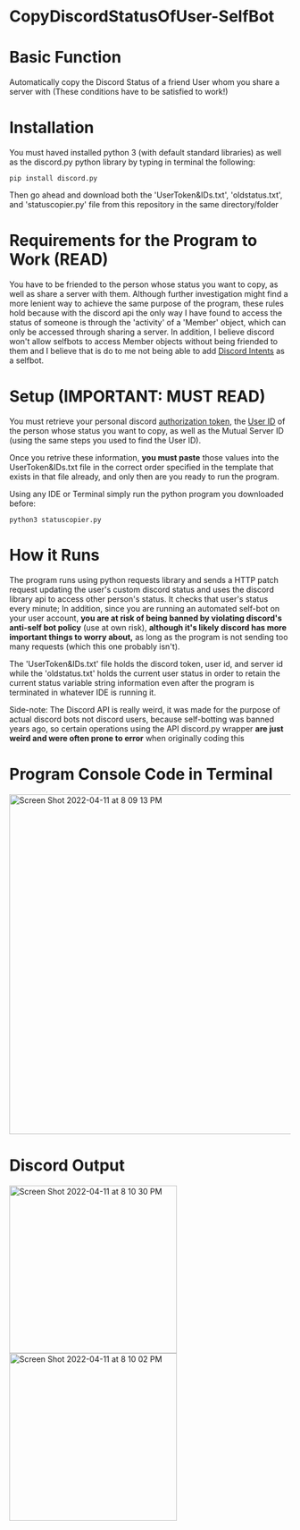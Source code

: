 # CopyDiscordStatusOfUser-SelfBot

# Basic Function
Automatically copy the Discord Status of a friend User whom you share a server with (These conditions have to be satisfied to work!)

# Installation
You must haved installed python 3 (with default standard libraries) as well as the discord.py python library by typing in terminal the following:
```
pip install discord.py
```
Then go ahead and download both the 'UserToken&IDs.txt', 'oldstatus.txt', and 'statuscopier.py' file from this repository in the same directory/folder

# Requirements for the Program to Work (READ)

You have to be friended to the person whose status you want to copy, as well as share a server with them. Although further investigation might find a more lenient way to achieve the same purpose of the program, these rules hold because with the discord api the only way I have found to access the status of someone is through the 'activity' of a 'Member' object, which can only be accessed through sharing a server. In addition, I believe discord won't allow selfbots to access Member objects without being friended to them and I believe that is do to me not being able to add [Discord Intents](https://discordpy.readthedocs.io/en/stable/intents.html) as a selfbot.

# Setup (IMPORTANT: MUST READ)

You must retrieve your personal discord [authorization token](https://www.youtube.com/watch?v=YEgFvgg7ZPI), the [User ID](https://techswift.org/2020/04/22/how-to-find-your-user-id-on-discord/) of the person whose status you want to copy, as well as the Mutual Server ID (using the same steps you used to find the User ID).

Once you retrive these information, **you must paste** those values into the UserToken&IDs.txt file in the correct order specified in the template that exists in that file already, and only then are you ready to run the program.

Using any IDE or Terminal simply run the python program you downloaded before:

```
python3 statuscopier.py
```

# How it Runs
The program runs using python requests library and sends a HTTP patch request updating the user's custom discord status and uses the discord library api to access other person's status. It checks that user's status every minute; In addition, since you are running an automated self-bot on your user account, **you are at risk of being banned by violating discord's anti-self bot policy** (use at own risk), **although it's likely discord has more important things to worry about,** as long as the program is not sending too many requests (which this one probably isn't).

The 'UserToken&IDs.txt' file holds the discord token, user id, and server id while the 'oldstatus.txt' holds the current user status in order to retain the current status variable string information even after the program is terminated in whatever IDE is running it.

Side-note: The Discord API is really weird, it was made for the purpose of actual discord bots not discord users, because self-botting was banned years ago, so certain operations using the API discord.py wrapper **are just weird and were often prone to error** when originally coding this

# Program Console Code in Terminal

<img width="608" alt="Screen Shot 2022-04-11 at 8 09 13 PM" src="https://user-images.githubusercontent.com/85262856/162871715-8237fa2a-bd3c-4b02-bf5d-437ab1ba7ce2.png">


# Discord Output

<img width="300" alt="Screen Shot 2022-04-11 at 8 10 30 PM" src="https://user-images.githubusercontent.com/85262856/162871951-dd5188ab-657e-42a8-a798-692621285738.png"> <img width="300" alt="Screen Shot 2022-04-11 at 8 10 02 PM" src="https://user-images.githubusercontent.com/85262856/162871933-f6d0c4e8-0558-44da-be57-1e6a35434218.png">  
